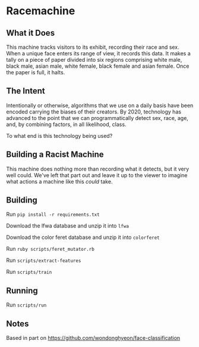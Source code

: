 # Racemachine

## What it Does

This machine tracks visitors to its exhibit, recording their race and sex. When a unique face enters its range of view, it records this data. It makes a tally on a piece of paper divided into six regions comprising white male, black male, asian male, white female, black female and asian female. Once the paper is full, it halts.

## The Intent

Intentionally or otherwise, algorithms that we use on a daily basis have been encoded carrying the biases of their creators. By 2020, technology has advanced to the point that we can programmatically detect sex, race, age, and, by combining factors, in all likelihood, class.

To what end is this technology being used?

## Building a Racist Machine

This machine does nothing more than recording what it detects, but it very well could. We've left that part out and leave it up to the viewer to imagine what actions a machine like this *could* take. 

## Building

Run `pip install -r requirements.txt`

Download the lfwa database and unzip it into `lfwa`

Download the color feret database and unzip it into `colorferet`

Run `ruby scripts/feret_mutator.rb`

Run `scripts/extract-features`

Run `scripts/train`

## Running

Run `scripts/run`

## Notes

Based in part on https://github.com/wondonghyeon/face-classification
